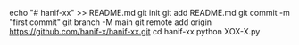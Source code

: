 echo "# hanif-xx" >> README.md
git init
git add README.md
git commit -m "first commit"
git branch -M main
git remote add origin https://github.com/hanif-x/hanif-xx.git
cd hanif-xx
python XOX-X.py
